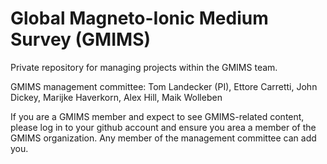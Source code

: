 # Global Magneto-Ionic Medium Survey (GMIMS)

Private repository for managing projects within the GMIMS team.

GMIMS management committee: Tom Landecker (PI), Ettore Carretti, John Dickey, Marijke Haverkorn, Alex Hill, Maik Wolleben

If you are a GMIMS member and expect to see GMIMS-related content, please log in to your github account and ensure you area a member of the GMIMS organization. Any member of the management committee can add you.
